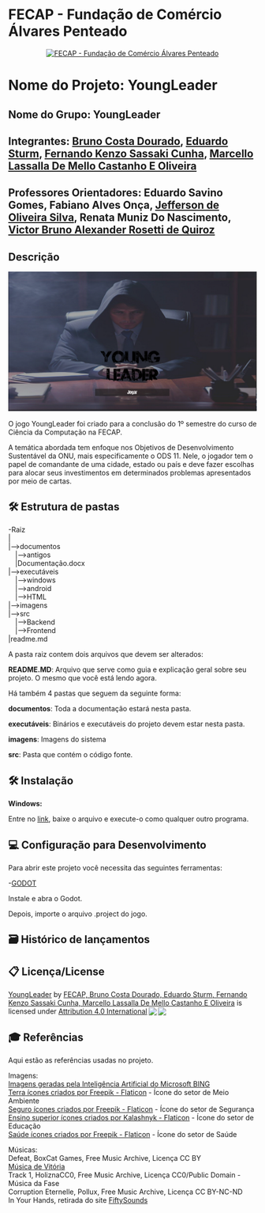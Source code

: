 # FECAP - Fundação de Comércio Álvares Penteado

<p align="center">
<a href= "https://www.fecap.br/"><img src="https://encrypted-tbn0.gstatic.com/images?q=tbn:ANd9GcRhZPrRa89Kma0ZZogxm0pi-tCn_TLKeHGVxywp-LXAFGR3B1DPouAJYHgKZGV0XTEf4AE&usqp=CAU" alt="FECAP - Fundação de Comércio Álvares Penteado" border="0"></a>
</p>

# Nome do Projeto: YoungLeader

## Nome do Grupo: YoungLeader

## Integrantes: <a href="https://www.linkedin.com/in/bruno-costa-dourado-192b3b26a/">Bruno Costa Dourado</a>, <a href="https://www.linkedin.com/in/eduardo-sturm-599a45223/"> Eduardo Sturm</a>, <a href="https://www.linkedin.com/in/fernando-kenzo/">Fernando Kenzo Sassaki Cunha</a>, <a href="https://www.linkedin.com/in/marcello-lassalla-a146b8225/"> Marcello Lassalla De Mello Castanho E Oliveira</a>

## Professores Orientadores: Eduardo Savino Gomes</a>, Fabiano Alves Onça</a>, <a href="https://www.linkedin.com/in/jefferson-silva-2193b323/?originalSubdomain=br">Jefferson de Oliveira Silva</a>, Renata Muniz Do Nascimento</a>, <a href="https://www.linkedin.com/in/victorbarq/">Victor Bruno Alexander Rosetti de Quiroz</a>

## Descrição
<p align="center">
<img src="https://github.com/2023-1-MCC1/Projeto2/blob/main/imagens/Tela%20Inicial.png" alt="YoungLeader" border="0">

O jogo YoungLeader foi criado para a conclusão do 1º semestre do curso de Ciência da Computação na FECAP.<br>

A temática abordada tem enfoque nos Objetivos de Desenvolvimento Sustentável da ONU, mais especificamente o ODS 11. Nele, o jogador tem o papel de comandante de uma cidade, estado ou país e deve fazer escolhas para alocar seus investimentos em determinados problemas apresentados por meio de cartas.

## 🛠 Estrutura de pastas

-Raiz<br>
|<br>
|-->documentos<br>
  &emsp;|-->antigos<br>
  &emsp;|Documentação.docx<br>
|-->executáveis<br>
  &emsp;|-->windows<br>
  &emsp;|-->android<br>
  &emsp;|-->HTML<br>
|-->imagens<br>
|-->src<br>
  &emsp;|-->Backend<br>
  &emsp;|-->Frontend<br>
|readme.md<br>

A pasta raiz contem dois arquivos que devem ser alterados:

<b>README.MD</b>: Arquivo que serve como guia e explicação geral sobre seu projeto. O mesmo que você está lendo agora.

Há também 4 pastas que seguem da seguinte forma:

<b>documentos</b>: Toda a documentação estará nesta pasta.

<b>executáveis</b>: Binários e executáveis do projeto devem estar nesta pasta.

<b>imagens</b>: Imagens do sistema

<b>src</b>: Pasta que contém o código fonte.

## 🛠 Instalação

<b>Windows:</b>

Entre no <a href="https://drive.google.com/file/d/1jp-lNcdKOCe_cmmfaY-K1jG8s6CrGAiH/view?usp=sharing">link</a>, baixe o arquivo e execute-o como qualquer outro programa.


## 💻 Configuração para Desenvolvimento

Para abrir este projeto você necessita das seguintes ferramentas:

-<a href="https://godotengine.org/download">GODOT</a>
  
Instale e abra o Godot. 

Depois, importe o arquivo .project do jogo.

## 🗃 Histórico de lançamentos


## 📋 Licença/License
<p xmlns:cc="http://creativecommons.org/ns#" xmlns:dct="http://purl.org/dc/terms/"><a property="dct:title" rel="cc:attributionURL" href="https://github.com/2023-1-MCC1/Projeto2">YoungLeader</a> by <a rel="cc:attributionURL dct:creator" property="cc:attributionName" href="https://github.com/2023-1-MCC1/Projeto2">FECAP, Bruno Costa Dourado, Eduardo Sturm, Fernando Kenzo Sassaki Cunha, Marcello Lassalla De Mello Castanho E Oliveira</a> is licensed under <a href="http://creativecommons.org/licenses/by/4.0/?ref=chooser-v1" target="_blank" rel="license noopener noreferrer" style="display:inline-block;">Attribution 4.0 International<img style="height:22px!important;margin-left:3px;vertical-align:text-bottom;" src="https://mirrors.creativecommons.org/presskit/icons/cc.svg?ref=chooser-v1"><img style="height:22px!important;margin-left:3px;vertical-align:text-bottom;" src="https://mirrors.creativecommons.org/presskit/icons/by.svg?ref=chooser-v1"></a></p>

## 🎓 Referências

Aqui estão as referências usadas no projeto.

Imagens: <br>
  <a href="http://www.bing.com/images/create">Imagens geradas pela Inteligência Artificial do Microsoft BING</a><br>
  <a href="https://www.flaticon.com/br/icones-gratis/terra" title="terra ícones"> Terra ícones criados por Freepik - Flaticon</a> - Ícone do setor de Meio Ambiente<br>
  <a href="https://www.flaticon.com/br/icones-gratis/seguro" title="seguro ícones"> Seguro ícones criados por Freepik - Flaticon</a> - Ícone do setor de Segurança<br>
  <a href="https://www.flaticon.com/br/icones-gratis/ensino-superior" title="ensino superior ícones"> Ensino superior ícones criados por Kalashnyk - Flaticon</a> - Ícone do setor de Educação<br>
  <a href="https://www.flaticon.com/br/icones-gratis/saude" title="saúde ícones"> Saúde ícones criados por Freepik - Flaticon</a> - Ícone do setor de Saúde<br>
  
Músicas: <br>
  Defeat, BoxCat Games, Free Music Archive, Licença CC BY<br>
  <a href="https://loyaltyfreakmusic.com/music/its-time-for-adventure-vol-2/">Música de Vitória</a><br>
  Track 1, HoliznaCC0, Free Music Archive, Licença CC0/Public Domain - Música da Fase<br>
  Corruption Eternelle, Pollux, Free Music Archive, Licença CC BY-NC-ND<br>
  In Your Hands, retirada do site  <a href="https://www.fiftysounds.com/pt/">FiftySounds</a><br>


